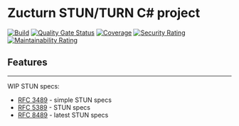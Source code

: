 ﻿# Zucturn STUN/TURN C# project

[![Build](https://github.com/luizzuchinali/Zucturn/actions/workflows/buid.yaml/badge.svg)](https://github.com/luizzuchinali/Zucturn/actions/workflows/buid.yaml)
[![Quality Gate Status](https://sonarcloud.io/api/project_badges/measure?project=luizzuchinali_Zucturn&metric=alert_status)](https://sonarcloud.io/summary/new_code?id=luizzuchinali_Zucturn)
[![Coverage](https://sonarcloud.io/api/project_badges/measure?project=luizzuchinali_Zucturn&metric=coverage)](https://sonarcloud.io/summary/new_code?id=luizzuchinali_Zucturn)
[![Security Rating](https://sonarcloud.io/api/project_badges/measure?project=luizzuchinali_Zucturn&metric=security_rating)](https://sonarcloud.io/summary/new_code?id=luizzuchinali_Zucturn)
[![Maintainability Rating](https://sonarcloud.io/api/project_badges/measure?project=luizzuchinali_Zucturn&metric=sqale_rating)](https://sonarcloud.io/summary/new_code?id=luizzuchinali_Zucturn)

## Features

---

WIP STUN specs:

* [RFC 3489](https://datatracker.ietf.org/doc/html/rfc3489) - simple STUN specs
* [RFC 5389](https://datatracker.ietf.org/doc/html/rfc5389) - STUN specs
* [RFC 8489](https://datatracker.ietf.org/doc/html/rfc8489) - latest STUN specs
